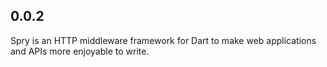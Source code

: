 ## 0.0.2

Spry is an HTTP middleware framework for Dart to make web applications and APIs more enjoyable to write.
